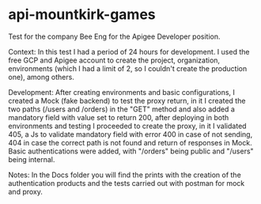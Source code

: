 # api-mountkirk-games
Test for the company Bee Eng for the Apigee Developer position.

Context: In this test I had a period of 24 hours for development.
I used the free GCP and Apigee account to create the project, organization, environments (which I had a limit of 2, so I couldn't create the production one), among others.

Development: After creating environments and basic configurations, I created a Mock (fake backend) to test the proxy return, in it I created the two paths (/users and /orders) in the "GET" method and also added a mandatory field with value set to return 200, after deploying in both environments and testing I proceeded to create the proxy, in it I validated 405, a Js to validate mandatory field with error 400 in case of not sending, 404 in case the correct path is not found and return of responses in Mock. Basic authentications were added, with "/orders" being public and "/users" being internal.

Notes: In the Docs folder you will find the prints with the creation of the authentication products and the tests carried out with postman for mock and proxy.